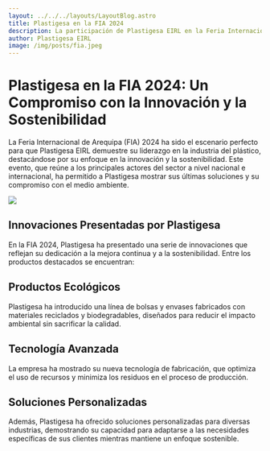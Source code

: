 ```yaml
---
layout: ../../../layouts/LayoutBlog.astro
title: Plastigesa en la FIA 2024
description: La participación de Plastigesa EIRL en la Feria Internacional de Arequipa 2024 resalta su compromiso con la innovación y la sostenibilidad en el sector del plástico.
author: Plastigesa EIRL
image: /img/posts/fia.jpeg
---
```


# Plastigesa en la FIA 2024: Un Compromiso con la Innovación y la Sostenibilidad
La Feria Internacional de Arequipa (FIA) 2024 ha sido el escenario perfecto para que Plastigesa EIRL demuestre su liderazgo en la industria del plástico, destacándose por su enfoque en la innovación y la sostenibilidad. Este evento, que reúne a los principales actores del sector a nivel nacional e internacional, ha permitido a Plastigesa mostrar sus últimas soluciones y su compromiso con el medio ambiente.

<img src="/img/posts/fia.jpeg" class="rounded-md h-96 lg:h-[40rem] w-full object-cover my-8">

## Innovaciones Presentadas por Plastigesa
En la FIA 2024, Plastigesa ha presentado una serie de innovaciones que reflejan su dedicación a la mejora continua y a la sostenibilidad. Entre los productos destacados se encuentran:

## Productos Ecológicos
Plastigesa ha introducido una línea de bolsas y envases fabricados con materiales reciclados y biodegradables, diseñados para reducir el impacto ambiental sin sacrificar la calidad.

## Tecnología Avanzada
La empresa ha mostrado su nueva tecnología de fabricación, que optimiza el uso de recursos y minimiza los residuos en el proceso de producción.

## Soluciones Personalizadas
Además, Plastigesa ha ofrecido soluciones personalizadas para diversas industrias, demostrando su capacidad para adaptarse a las necesidades específicas de sus clientes mientras mantiene un enfoque sostenible.